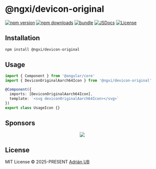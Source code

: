 # @ngxi/devicon-original

[![npm version][npm-version-src]][npm-version-href]
[![npm downloads][npm-downloads-src]][npm-downloads-href]
[![bundle][bundle-src]][bundle-href]
[![JSDocs][jsdocs-src]][jsdocs-href]
[![License][license-src]][license-href]

## Installation

```sh
npm install @ngxi/devicon-original
```

## Usage

```ts
import { Component } from '@angular/core'
import { DeviconOriginalAarch64Icon } from '@ngxi/devicon-original'

@Component({
  imports: [DeviconOriginalAarch64Icon],
  template: `<svg deviconOriginalAarch64Icon></svg>`
})
export class UsageIcon {}
```

## Sponsors

<p align="center">
  <a href="https://cdn.jsdelivr.net/gh/adrian-ub/static/sponsors.svg">
    <img src='https://cdn.jsdelivr.net/gh/adrian-ub/static/sponsors.svg'/>
  </a>
</p>

## License

MIT License © 2025-PRESENT [Adrián UB](https://github.com/adrian-ub)

<!-- Badges -->

[npm-version-src]: https://img.shields.io/npm/v/@ngxi/devicon-original?style=flat&colorA=080f12&colorB=1fa669
[npm-version-href]: https://npmjs.com/package/@ngxi/devicon-original
[npm-downloads-src]: https://img.shields.io/npm/dm/@ngxi/devicon-original?style=flat&colorA=080f12&colorB=1fa669
[npm-downloads-href]: https://npmjs.com/package/@ngxi/devicon-original
[bundle-src]: https://img.shields.io/bundlephobia/minzip/@ngxi/devicon-original?style=flat&colorA=080f12&colorB=1fa669&label=minzip
[bundle-href]: https://bundlephobia.com/result?p=@ngxi/devicon-original
[license-src]: https://img.shields.io/npm/l/@ngxi/devicon-original?style=flat&colorA=080f12&colorB=1fa669
[license-href]: https://github.com/adrian-ub/ngxi/blob/main/LICENSE
[jsdocs-src]: https://img.shields.io/badge/jsdocs-reference-080f12?style=flat&colorA=080f12&colorB=1fa669
[jsdocs-href]: https://www.jsdocs.io/package/@ngxi/devicon-original

